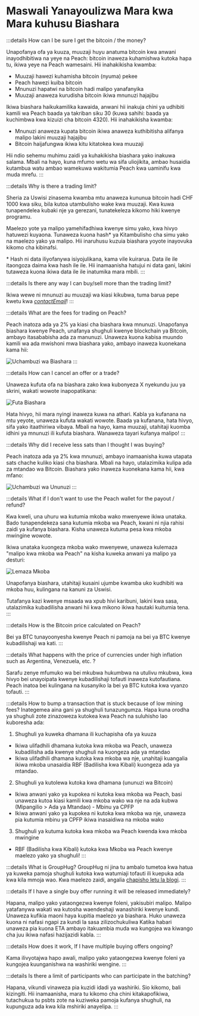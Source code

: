 # Maswali Yanayoulizwa Mara kwa Mara kuhusu Biashara

:::details How can I be sure I get the bitcoin / the money?

Unapofanya ofa ya kuuza, muuzaji huyu anatuma bitcoin kwa anwani inayodhibitiwa na yeye na Peach: bitcoin inaweza kuhamishwa kutoka hapa tu, ikiwa yeye na Peach wamesaini. Hii inahakikisha kwamba:

- Muuzaji hawezi kuhamisha bitcoin (nyuma) pekee
- Peach hawezi kuiba bitcoin
- Mnunuzi hapatwi na bitcoin hadi malipo yanafanyika
- Muuzaji anaweza kurudisha bitcoin ikiwa mnunuzi hajajibu

Ikiwa biashara haikukamilika kawaida, anwani hii inakuja chini ya udhibiti kamili wa Peach baada ya takriban siku 30 (kuwa sahihi: baada ya kuchimbwa kwa kizuizi cha bitcoin 4320). Hii inahakikisha kwamba:

- Mnunuzi anaweza kupata bitcoin ikiwa anaweza kuthibitisha alifanya malipo lakini muuzaji hajajibu
- Bitcoin haijafungwa ikiwa kitu kitatokea kwa muuzaji

Hii ndio sehemu muhimu zaidi ya kuhakikisha biashara yako inakuwa salama. Mbali na hayo, kuna mfumo wetu wa sifa uliojikita, ambao husaidia kutambua watu ambao wamekuwa wakitumia Peach kwa uaminifu kwa muda mrefu.
:::

:::details Why is there a trading limit?

Sheria za Uswisi zinasema kwamba mtu anaweza kununua bitcoin hadi CHF 1000 kwa siku, bila kutoa utambulisho wake kwa muuzaji. Kwa kuwa tunapendelea kubaki nje ya gerezani, tunatekeleza kikomo hiki kwenye programu.

Maelezo yote ya malipo yamehifadhiwa kwenye simu yako, kwa hivyo hatuwezi kuyaona. Tunaweza kuona hash\* ya Kitambulisho cha simu yako na maelezo yako ya malipo. Hii inaruhusu kuzuia biashara yoyote inayovuka kikomo cha kibinafsi.

\* Hash ni data iliyofanywa isiyojulikana, kama vile kuirarua. Data ile ile itaongoza daima kwa hash ile ile. Hii inamaanisha hatujui ni data gani, lakini tutaweza kuona ikiwa data ile ile inatumika mara mbili.
:::

:::details Is there any way I can buy/sell more than the trading limit?

Ikiwa wewe ni mnunuzi au muuzaji wa kiasi kikubwa, tuma barua pepe kwetu kwa [$contactEmail$](mailto:$contactEmail$)!
:::

:::details What are the fees for trading on Peach?

Peach inatoza ada ya 2% ya kiasi cha biashara kwa mnunuzi. Unapofanya biashara kwenye Peach, unafanya shughuli kwenye blockchain ya Bitcoin, ambayo itasababisha ada za manunuzi. Unaweza kuona kabisa muundo kamili wa ada mwishoni mwa biashara yako, ambayo inaweza kuonekana kama hii:

![Uchambuzi wa Biashara](/img/faq/trading/TradeBreakdowns.png)
:::

:::details How can I cancel an offer or a trade?

Unaweza kufuta ofa na biashara zako kwa kubonyeza X nyekundu juu ya skrini, wakati wowote inapopatikana:

![Futa Biashara](/img/faq/trading/cancel.png)

Hata hivyo, hii mara nyingi inaweza kuwa na athari. Kabla ya kufanana na mtu yeyote, unaweza kufuta wakati wowote. Baada ya kufanana, hata hivyo, sifa yako itaathiriwa vibaya. Mbali na hayo, kama muuzaji, utahitaji kuomba idhini ya mnunuzi ili kufuta biashara. Wanaweza tayari kufanya malipo!
:::

:::details Why did I receive less sats than I thought I was buying?

Peach inatoza ada ya 2% kwa mnunuzi, ambayo inamaanisha kuwa utapata sats chache kuliko kiasi cha biashara. Mbali na hayo, utalazimika kulipa ada za mtandao wa Bitcoin. Biashara yako inaweza kuonekana kama hii, kwa mfano:

![Uchambuzi wa Ununuzi](/img/faq/trading/TradeBreakdownBuy.png)
:::

:::details What if I don't want to use the Peach wallet for the payout / refund?

Kwa kweli, una uhuru wa kutumia mkoba wako mwenyewe ikiwa unataka. Bado tunapendekeza sana kutumia mkoba wa Peach, kwani ni njia rahisi zaidi ya kufanya biashara. Kisha unaweza kutuma pesa kwa mkoba mwingine wowote.

Ikiwa unataka kuongeza mkoba wako mwenyewe, unaweza kulemaza "malipo kwa mkoba wa Peach" na kisha kuweka anwani ya malipo ya desturi:

![Lemaza Mkoba](/img/faq/trading/disablewallet.png)

Unapofanya biashara, utahitaji kusaini ujumbe kwamba uko kudhibiti wa mkoba huu, kulingana na kanuni za Uswisi.

Tutafanya kazi kwenye msaada wa xpub hivi karibuni, lakini kwa sasa, utalazimika kubadilisha anwani hii kwa mikono ikiwa hautaki kuitumia tena.
:::

:::details How is the Bitcoin price calculated on Peach?

Bei ya BTC tunayoonyesha kwenye Peach ni pamoja na bei ya BTC kwenye kubadilishaji wa kati.
:::

:::details What happens with the price of currencies under high inflation such as Argentina, Venezuela, etc. ?

Sarafu zenye mfumuko wa bei mkubwa hukumbwa na utulivu mkubwa, kwa hivyo bei unayoipata kwenye kubadilishaji tofauti inaweza kutofautiana. Peach inatoa bei kulingana na kusanyiko la bei ya BTC kutoka kwa vyanzo tofauti.
:::

:::details How to bump a transaction that is stuck because of low mining fees?
Inategemea aina gani ya shughuli tunazungumza. Hapa kuna orodha ya shughuli zote zinazoweza kutokea kwa Peach na suluhisho lao kuboresha ada:

1. Shughuli ya kuweka dhamana ili kuchapisha ofa ya kuuza
- Ikiwa ulifadhili dhamana kutoka kwa mkoba wa Peach, unaweza kubadilisha ada kwenye shughuli na kuongeza ada ya mtandao
- Ikiwa ulifadhili dhamana kutoka kwa mkoba wa nje, unahitaji kuangalia ikiwa mkoba unasaidia RBF (Badilisha kwa Kibali) kuongeza ada ya mtandao.

2. Shughuli ya kutolewa kutoka kwa dhamana (ununuzi wa Bitcoin)
- Ikiwa anwani yako ya kupokea ni kutoka kwa mkoba wa Peach, basi unaweza kutoa kiasi kamili kwa mkoba wako wa nje na ada kubwa (Mipangilio > Ada ya Mtandao) - Mbinu ya CPFP
- Ikiwa anwani yako ya kupokea ni kutoka kwa mkoba wa nje, unaweza pia kutumia mbinu ya CPFP ikiwa inasaidiwa na mkoba wako

3. Shughuli ya kutuma kutoka kwa mkoba wa Peach kwenda kwa mkoba mwingine
- RBF (Badilisha kwa Kibali) kutoka kwa Mkoba wa Peach kwenye maelezo yako ya shughuli!
:::

:::details What is GroupHug?
GroupHug ni jina tu ambalo tumetoa kwa hatua ya kuweka pamoja shughuli kutoka kwa watumiaji tofauti ili kuepuka ada kwa kila mmoja wao. Kwa maelezo zaidi, angalia [chapisho letu la blogi](https://peachbitcoin.com/blog/group-hug).
:::

:::details If I have a single buy offer running it will be released immediately?

Hapana, malipo yako yataongezwa kwenye foleni, yakisubiri malipo. Malipo yatafanywa wakati wa kutosha waendeshaji wanashiriki kwenye kundi. Unaweza kufikia maoni haya kupitia maelezo ya biashara.
Huko unaweza kuona ni nafasi ngapi za kundi la sasa zilizochukuliwa
Katika habari unaweza pia kuona ETA ambayo itakuambia muda wa kungojea wa kiwango cha juu ikiwa nafasi hazijazidi kabla.
:::

:::details How does it work, If I have multiple buying offers ongoing?

Kama ilivyotajwa hapo awali, malipo yako yataongezwa kwenye foleni ya kungojea kuunganishwa na washiriki wengine.
:::

:::details Is there a limit of participants who can participate in the batching?

Hapana, vikundi vinaweza pia kuzidi idadi ya washiriki. Sio kikomo, bali kizingiti. Hii inamaanisha, mara tu kikomo cha chini kitakapofikiwa, tutachukua tu psbts zote na kuziweka pamoja kufanya shughuli, na kupunguza ada kwa kila mshiriki anayelipa.
:::
